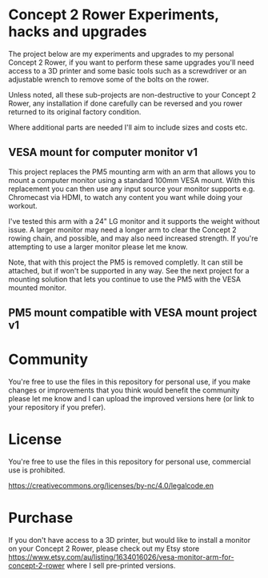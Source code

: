 # Concept 2 Rower Experiments, hacks and upgrades

The project below are my experiments and upgrades to my personal Concept 2 Rower, if you want to perform these same upgrades
you'll need access to a 3D printer and some basic tools such as a screwdriver or an adjustable wrench to remove some of the 
bolts on the rower.

Unless noted, all these sub-projects are non-destructive to your Concept 2 Rower, any installation if done carefully can be reversed
and you rower returned to its original factory condition.

Where additional parts are needed I'll aim to include sizes and costs etc.

## VESA mount for computer monitor v1
This project replaces the PM5 mounting arm with an arm that allows you to mount a computer monitor using a standard 100mm VESA mount.
With this replacement you can then use any input source your monitor supports e.g. Chromecast via HDMI, to watch any content you want
while doing your workout.

I've tested this arm with a 24" LG monitor and it supports the weight without issue. A larger monitor may need a longer arm to clear the 
Concept 2 rowing chain, and possible, and may also need increased strength. If you're attempting to use a larger monitor please let me know.

Note, that with this project the PM5 is removed completly. It can still be attached, but if won't be supported in any way. See the
next project for a mounting solution that lets you continue to use the PM5 with the VESA mounted monitor.

## PM5 mount compatible with VESA mount project v1


# Community
You're free to use the files in this repository for personal use, if you make changes or improvements that you think would benefit the community please
let me know and I can upload the improved versions here (or link to your repository if you prefer).

# License
You're free to use the files in this repository for personal use, commercial use is prohibited.

https://creativecommons.org/licenses/by-nc/4.0/legalcode.en

# Purchase
If you don't have access to a 3D printer, but would like to install a monitor on your Concept 2 Rower, please check out my Etsy store
https://www.etsy.com/au/listing/1634016026/vesa-monitor-arm-for-concept-2-rower where I sell pre-printed versions.